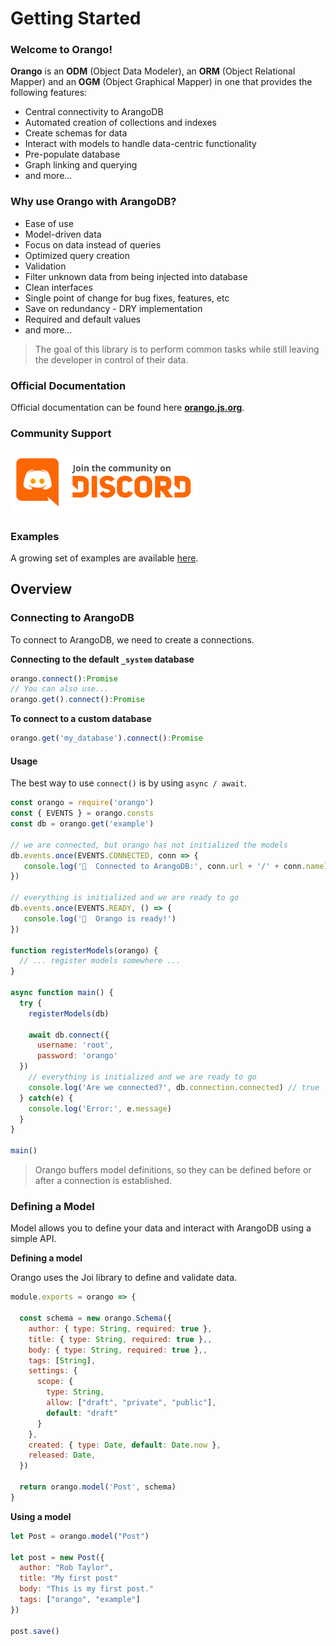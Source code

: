 # Getting Started

### Welcome to Orango!

**Orango** is an **ODM** (Object Data Modeler), an **ORM** (Object Relational Mapper) and an **OGM** (Object Graphical Mapper) in one that provides the following features:

* Central connectivity to ArangoDB
* Automated creation of collections and indexes
* Create schemas for data
* Interact with models to handle data-centric functionality
* Pre-populate database
* Graph linking and querying
* and more...

### Why use Orango with ArangoDB?

* Ease of use
* Model-driven data
* Focus on data instead of queries
* Optimized query creation
* Validation
* Filter unknown data from being injected into database
* Clean interfaces
* Single point of change for bug fixes, features, etc
* Save on redundancy - DRY implementation
* Required and default values
* and more...

> The goal of this library is to perform common tasks while still leaving the developer in control of their data.

### Official Documentation

Official documentation can be found here **[orango.js.org](https://orango.js.org)**.

<!-- I also will be regularly posting articles on CodeBurst.io (Medium). Follow me (@roboncode) there [https://codeburst.io/@roboncode](https://codeburst.io/@roboncode) -->

<!-- You can also follow me on Twitter [https://twitter.com/@roboncode](https://twitter.com/@roboncode) for updates -->

### Community Support

<a href="https://discord.gg/7fHadJj"><img src="/discord.svg" alt="Join the Orango community" width="300"></a>

### Examples

A growing set of examples are available [here](https://github.com/roboncode/orango/tree/master/examples). 

## Overview

### Connecting to ArangoDB

To connect to ArangoDB, we need to create a connections. 

**Connecting to the default `_system` database**

```js
orango.connect():Promise
// You can also use...
orango.get().connect():Promise
```

**To connect to a custom database**

```js
orango.get('my_database').connect():Promise
```

#### Usage

<o-tip /> The best way to use `connect()` is by using `async / await`.

```js
const orango = require('orango')
const { EVENTS } = orango.consts
const db = orango.get('example')

// we are connected, but orango has not initialized the models
db.events.once(EVENTS.CONNECTED, conn => {
   console.log('🥑  Connected to ArangoDB:', conn.url + '/' + conn.name)
})

// everything is initialized and we are ready to go
db.events.once(EVENTS.READY, () => {
   console.log('🍊  Orango is ready!')
})

function registerModels(orango) {
  // ... register models somewhere ...
}

async function main() {
  try {
    registerModels(db)

    await db.connect({
      username: 'root',
      password: 'orango'
  })
    // everything is initialized and we are ready to go
    console.log('Are we connected?', db.connection.connected) // true
  } catch(e) {
    console.log('Error:', e.message)
  }
}

main()
```

> Orango buffers model definitions, so they can be defined before or after a connection is established.

### Defining a Model

Model allows you to define your data and interact with ArangoDB using a simple API.

**Defining a model**

<o-tip /> Orango uses the Joi library to define and validate data.

```js
module.exports = orango => {

  const schema = new orango.Schema({
    author: { type: String, required: true },
    title: { type: String, required: true },,
    body: { type: String, required: true },,
    tags: [String],
    settings: {
      scope: { 
        type: String, 
        allow: ["draft", "private", "public"], 
        default: "draft" 
      }
    },
    created: { type: Date, default: Date.now },
    released: Date,
  })

  return orango.model('Post', schema)
}
```

**Using a model**

```js
let Post = orango.model("Post")

let post = new Post({
  author: "Rob Taylor",
  title: "My first post"
  body: "This is my first post."
  tags: ["orango", "example"]
})

post.save()
```